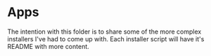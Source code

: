 # Apps
The intention with this folder is to share some of the more complex installers I've had to come up with. Each installer script will have it's README with more content.
